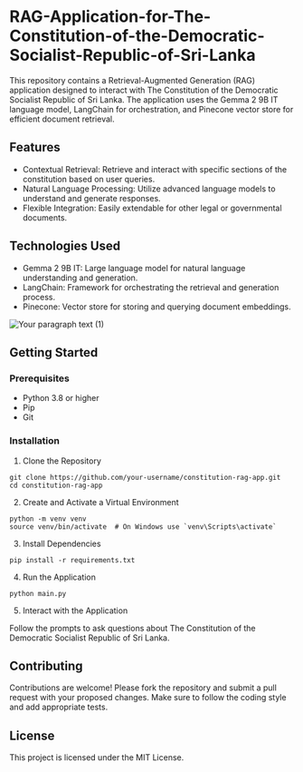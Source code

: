 # RAG-Application-for-The-Constitution-of-the-Democratic-Socialist-Republic-of-Sri-Lanka

This repository contains a Retrieval-Augmented Generation (RAG) application designed to interact with The Constitution of the Democratic Socialist Republic of Sri Lanka. The application uses the Gemma 2 9B IT language model, LangChain for orchestration, and Pinecone vector store for efficient document retrieval.

## Features
- Contextual Retrieval: Retrieve and interact with specific sections of the constitution based on user queries.
- Natural Language Processing: Utilize advanced language models to understand and generate responses.
- Flexible Integration: Easily extendable for other legal or governmental documents.

## Technologies Used
- Gemma 2 9B IT: Large language model for natural language understanding and generation.
- LangChain: Framework for orchestrating the retrieval and generation process.
- Pinecone: Vector store for storing and querying document embeddings.

![Your paragraph text (1)](https://github.com/user-attachments/assets/bdab1fba-e2c8-46a2-a91d-ffd57a9d75f3)

## Getting Started
### Prerequisites
- Python 3.8 or higher
- Pip
- Git

### Installation
1. Clone the Repository
```
git clone https://github.com/your-username/constitution-rag-app.git
cd constitution-rag-app
```
2. Create and Activate a Virtual Environment
```
python -m venv venv
source venv/bin/activate  # On Windows use `venv\Scripts\activate`
```
3. Install Dependencies
```
pip install -r requirements.txt
```
4. Run the Application
```
python main.py
```
5. Interact with the Application

Follow the prompts to ask questions about The Constitution of the Democratic Socialist Republic of Sri Lanka.

## Contributing
Contributions are welcome! Please fork the repository and submit a pull request with your proposed changes. Make sure to follow the coding style and add appropriate tests.

## License
This project is licensed under the MIT License.
